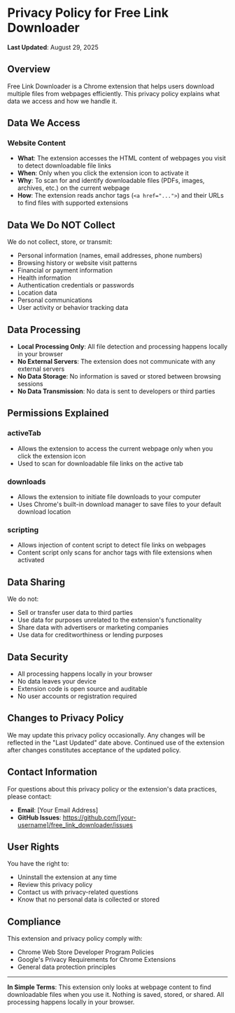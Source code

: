 # Privacy Policy for Free Link Downloader

**Last Updated**: August 29, 2025

## Overview

Free Link Downloader is a Chrome extension that helps users download multiple files from webpages efficiently. This privacy policy explains what data we access and how we handle it.

## Data We Access

### Website Content
- **What**: The extension accesses the HTML content of webpages you visit to detect downloadable file links
- **When**: Only when you click the extension icon to activate it
- **Why**: To scan for and identify downloadable files (PDFs, images, archives, etc.) on the current webpage
- **How**: The extension reads anchor tags (`<a href="...">`) and their URLs to find files with supported extensions

## Data We Do NOT Collect

We do not collect, store, or transmit:
- Personal information (names, email addresses, phone numbers)
- Browsing history or website visit patterns
- Financial or payment information
- Health information
- Authentication credentials or passwords
- Location data
- Personal communications
- User activity or behavior tracking data

## Data Processing

- **Local Processing Only**: All file detection and processing happens locally in your browser
- **No External Servers**: The extension does not communicate with any external servers
- **No Data Storage**: No information is saved or stored between browsing sessions
- **No Data Transmission**: No data is sent to developers or third parties

## Permissions Explained

### activeTab
- Allows the extension to access the current webpage only when you click the extension icon
- Used to scan for downloadable file links on the active tab

### downloads
- Allows the extension to initiate file downloads to your computer
- Uses Chrome's built-in download manager to save files to your default download location

### scripting
- Allows injection of content script to detect file links on webpages
- Content script only scans for anchor tags with file extensions when activated

## Data Sharing

We do not:
- Sell or transfer user data to third parties
- Use data for purposes unrelated to the extension's functionality
- Share data with advertisers or marketing companies
- Use data for creditworthiness or lending purposes

## Data Security

- All processing happens locally in your browser
- No data leaves your device
- Extension code is open source and auditable
- No user accounts or registration required

## Changes to Privacy Policy

We may update this privacy policy occasionally. Any changes will be reflected in the "Last Updated" date above. Continued use of the extension after changes constitutes acceptance of the updated policy.

## Contact Information

For questions about this privacy policy or the extension's data practices, please contact:

- **Email**: [Your Email Address]
- **GitHub Issues**: https://github.com/[your-username]/free_link_downloader/issues

## User Rights

You have the right to:
- Uninstall the extension at any time
- Review this privacy policy
- Contact us with privacy-related questions
- Know that no personal data is collected or stored

## Compliance

This extension and privacy policy comply with:
- Chrome Web Store Developer Program Policies
- Google's Privacy Requirements for Chrome Extensions
- General data protection principles

---

**In Simple Terms**: This extension only looks at webpage content to find downloadable files when you use it. Nothing is saved, stored, or shared. All processing happens locally in your browser.
